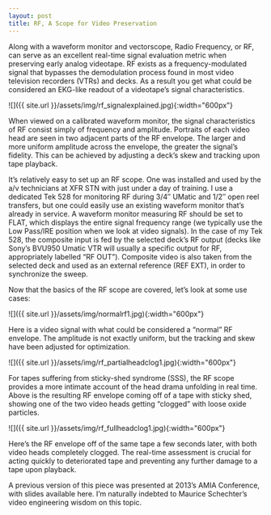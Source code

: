 ```yaml
---
layout: post
title: RF, A Scope for Video Preservation
---
```


Along with a waveform monitor and vectorscope, Radio Frequency, or RF, can serve as an excellent real-time signal evaluation metric when preserving early analog videotape. RF exists as a frequency-modulated signal that bypasses the demodulation process found in most video television recorders (VTRs) and decks. As a result you get what could be considered an EKG-like readout of a videotape’s signal characteristics.

![]({{ site.url }}/assets/img/rf_signalexplained.jpg){:width="600px"}

When viewed on a calibrated waveform monitor, the signal characteristics of RF consist simply of frequency and amplitude. Portraits of each video head are seen in two adjacent parts of the RF envelope. The larger and more uniform amplitude across the envelope, the greater the signal’s fidelity. This can be achieved by adjusting a deck’s skew and tracking upon tape playback.

It’s relatively easy to set up an RF scope. One was installed and used by the a/v technicians at XFR STN with just under a day of training. I use a dedicated Tek 528 for monitoring RF during 3/4″ UMatic and 1/2″ open reel transfers, but one could easily use an existing waveform monitor that’s already in service. A waveform monitor measuring RF should be set to FLAT, which displays the entire signal frequency range (we typically use the Low Pass/IRE position when we look at video signals). In the case of my Tek 528, the composite input is fed by the selected deck’s RF output (decks like Sony’s BVU950 Umatic VTR will usually a specific output for RF, appropriately labelled “RF OUT”). Composite video is also taken from the selected deck and used as an external reference (REF EXT), in order to synchronize the sweep.

Now that the basics of the RF scope are covered, let’s look at some use cases:

![]({{ site.url }}/assets/img/normalrf1.jpg){:width="600px"}

Here is a video signal with what could be considered a “normal” RF envelope. The amplitude is not exactly uniform, but the tracking and skew have been adjusted for optimization.

![]({{ site.url }}/assets/img/rf_partialheadclog1.jpg){:width="600px"}

For tapes suffering from sticky-shed syndrome (SSS), the RF scope provides a more intimate account of the head drama unfolding in real time. Above is the resulting RF envelope coming off of a tape with sticky shed, showing one of the two video heads getting “clogged” with loose oxide particles. 

![]({{ site.url }}/assets/img/rf_fullheadclog1.jpg){:width="600px"}

Here’s the RF envelope off of the same tape a few seconds later, with both video heads completely clogged. The real-time assessment is crucial for acting quickly to deteriorated tape and preventing any further damage to a tape upon playback.

A previous version of this piece was presented at 2013’s AMIA Conference, with slides available here. I’m naturally indebted to Maurice Schechter’s video engineering wisdom on this topic.